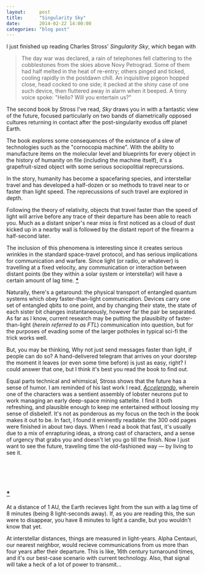 ```yaml
---
layout:		post
title: 		"Singularity Sky"
date:   	2014-02-22 14:00:00
categories:	"blog post"
---
```


I just finished up reading Charles Stross' _Singularity Sky_, which began with 
> The day war was declared, a rain of telephones fell clattering to the cobblestones from the skies above 
Novy Petrograd. Some of them had half melted in the heat of re-entry; others pinged and ticked, cooling 
rapidly in the postdawn chill. An inquisitive pigeon hopped close, head cocked to one side; it pecked at 
the shiny case of one such device, then fluttered away in alarm when it beeped. A tinny voice spoke: 
&quot;Hello? Will you entertain us?&quot;

The second book by Stross I've read, _Sky_ draws you in with a fantastic view of the future, focused particularly on 
two bands of diametrically opposed cultures returning in contact after the post-singularity exodus off planet Earth.

The book explores some consequences of the existance of a slew of technologies such as the "cornocopia machine". 
With the ability to manufacture items on the molecular level and blueprints for every object in the history of humanity on file (including the machine itself), 
it's a grapefruit-sized object with some serious sociopolitial reprecurssions.  

In the story, humanity has become a spacefaring species, and interstellar travel and has developed a half-dozen or so methods to travel
near to or faster than light speed.  The reprecussions of such travel are explored in depth. 

Following the theory of relativity, objects that travel faster than the speed of light will arrive before any trace of their departure has 
been able to reach you. Much as a distant sniper's near miss is first noticed as a cloud of dust kicked up in a nearby wall is followed by the distant report of the firearm a half-second later. 

The inclusion of this phenomena is interesting since it creates serious wrinkles in the standard space-travel protocol, 
and has serious implications for communication and warfare.  Since light (or radio, or whatever) is travelling at a fixed velocity, any communication
or interaction between distant points (be they within a solar system or interstellar) will have a certain amount of lag time. **[\*](#note)**
  

Naturally, there's a getaround: the physical transport of entangled quantum systems which obey faster-than-light communication. Devices carry one set of entangled qbits to one point, and
by changing their state, the state of each sister bit changes instantaneously, however far the pair be separated.  As far as I know, current research may be putting the plausibilty of faster-than-light
(*herein referred to as FTL*) communication into question, but for the purposes of evading some of the larger potholes in typical sci-fi the trick works well. 

But, you may be thinking, Why not just send messages faster than light, if people can do so? A hand-delivered telegram that arrives on your doorstep the moment it leaves (or even some time before) is just as easy, right? 
I could answer that one, but I think it's best you read the book to find out.

Equal parts technical and whimsical, Stross shows that the future has a sense of humor.  I am reminded of his last work I read, *[Accelerando](http://www.antipope.org/charlie/blog-static/fiction/accelerando/accelerando.html)*,
wherein one of the characters was a sentient assembly of lobster neurons put to work managing an early deep-space mining sattelite. I find it both refreshing, and plausible enough to keep me entertained without loosing my sense of disbeleif. 
It's not as ponderous as my focus on the tech in the book makes it out to be.  In fact, I found it eminently readable: the 300 odd pages were finished in about two days. When I read a book that fast, it's usually due to a mix of enrapturing ideas, a strong 
cast of characters, and a sense of urgency that grabs you and doesn't let you go till the finish.  Now I just want to see the future, traveling time the old-fashioned way &mdash; by living to see it.  

<br>
<br>
<br>


### <a name="note"></a> [__\*__](#note)
 At a distance of 1 AU, the Earth recieves light from the sun with a lag time of 8 minutes (being 8 light-seconds away). If, as you are reading this, the sun were to disappear, you have 8 minutes to light a candle, but you wouldn't know that yet. 

 At interstellar distances, things are measured in light-years. Alpha Centauri, our nearest neighbor, would recieve communications from us more than four years after their departure. This is like, 16th century turnaround times, and it's our best-case scenario with current technology. Also, that signal will take a heck of a lot of power to transmit... 